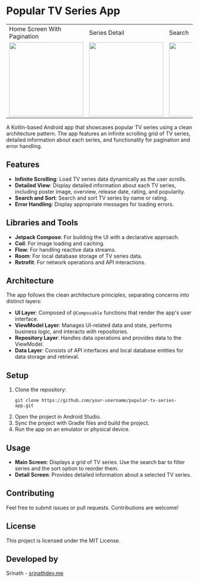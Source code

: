 <!DOCTYPE html>
<html lang="en">
<head>
    <meta charset="UTF-8">
    <meta name="viewport" content="width=device-width, initial-scale=1.0">

</head>
<body>

<h1>Popular TV Series App</h1>


<table>
  <tr>
    <td>Home Screen With Pagination</td>
     <td>Series Detail</td>
     <td>Search</td>
    <td>Sort</td>
  </tr>
  <tr>
<td><img src="https://github.com/user-attachments/assets/49dd6c6f-4c1d-4d8c-937c-c3b38c4b03c9" width="200" /> </td>
<td><img src="https://github.com/user-attachments/assets/1eef03c8-b31d-4630-bf73-60c9fb28f789" width="200" /></td>
<td><img src="https://github.com/user-attachments/assets/52ae40b3-0ddf-4df9-93f9-f00bfd662a26" width="200" /></td>
<td><img src="https://github.com/user-attachments/assets/a0966346-7140-4125-bf9f-3430a611de61" width="200" /></td>

 </tr>
 
 </table>

<p>A Kotlin-based Android app that showcases popular TV series using a clean architecture pattern. The app features an infinite scrolling grid of TV series, detailed information about each series, and functionality for pagination and error handling.</p>

<h2>Features</h2>
<ul>
    <li><strong>Infinite Scrolling</strong>: Load TV series data dynamically as the user scrolls.</li>
    <li><strong>Detailed View</strong>: Display detailed information about each TV series, including poster image, overview, release date, rating, and popularity.</li>
    <li><strong>Search and Sort</strong>: Search and sort TV series by name or rating.</li>
    <li><strong>Error Handling</strong>: Display appropriate messages for loading errors.</li>
</ul>

<h2>Libraries and Tools</h2>
<ul>
    <li><strong>Jetpack Compose</strong>: For building the UI with a declarative approach.</li>
    <li><strong>Coil</strong>: For image loading and caching.</li>
    <li><strong>Flow</strong>: For handling reactive data streams.</li>
    <li><strong>Room</strong>: For local database storage of TV series data.</li>
    <li><strong>Retrofit</strong>: For network operations and API interactions.</li>
</ul>

<h2>Architecture</h2>
<p>The app follows the clean architecture principles, separating concerns into distinct layers:</p>
<ul>
    <li><strong>UI Layer</strong>: Composed of <code>@Composable</code> functions that render the app's user interface.</li>
    <li><strong>ViewModel Layer</strong>: Manages UI-related data and state, performs business logic, and interacts with repositories.</li>
    <li><strong>Repository Layer</strong>: Handles data operations and provides data to the ViewModel.</li>
    <li><strong>Data Layer</strong>: Consists of API interfaces and local database entities for data storage and retrieval.</li>
</ul>

<h2>Setup</h2>
<ol>
    <li>Clone the repository:
        <pre><code>git clone https://github.com/your-username/popular-tv-series-app.git</code></pre>
    </li>
    <li>Open the project in Android Studio.</li>
    <li>Sync the project with Gradle files and build the project.</li>
    <li>Run the app on an emulator or physical device.</li>
</ol>

<h2>Usage</h2>
<ul>
    <li><strong>Main Screen</strong>: Displays a grid of TV series. Use the search bar to filter series and the sort option to reorder them.</li>
    <li><strong>Detail Screen</strong>: Provides detailed information about a selected TV series.</li>
</ul>

<h2>Contributing</h2>
<p>Feel free to submit issues or pull requests. Contributions are welcome!</p>

<h2>License</h2>
<p>This project is licensed under the MIT License.</p>

<h2>Developed by</h2>
<p>Srinath - <a href="https://www.srinathdev.me/">srinathdev.me</a></p>

</body>
</html>
